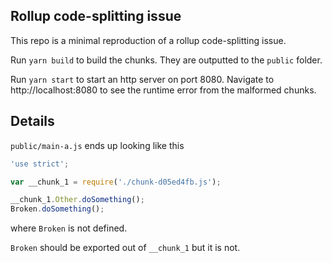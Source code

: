 ## Rollup code-splitting issue

This repo is a minimal reproduction of a rollup code-splitting issue.

Run `yarn build` to build the chunks. They are outputted to the `public` folder.

Run `yarn start` to start an http server on port 8080. Navigate to http://localhost:8080 to see the runtime error from the malformed chunks.

## Details

`public/main-a.js` ends up looking like this

```javascript
'use strict';

var __chunk_1 = require('./chunk-d05ed4fb.js');

__chunk_1.Other.doSomething();
Broken.doSomething();
```

where `Broken` is not defined.

`Broken` should be exported out of `__chunk_1` but it is not.